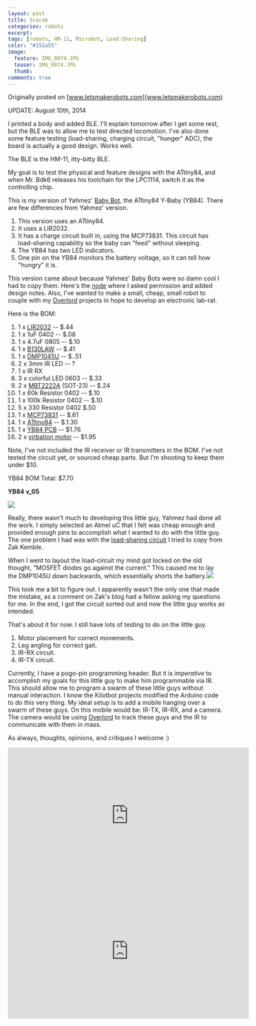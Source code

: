 ```yaml
---
layout: post
title: Scarab
categories: robots
excerpt:
tags: [robots, HM-11, Microbot, Load-Sharing]
color: "#152a55"
image:
  feature: IMG_0874.JPG
  teaser: IMG_0874.JPG
  thumb:
comments: true
---
```


Originally posted on [www.letsmakerobots.com](www.letsmakerobots.com)

UPDATE: August 10th, 2014

I printed a body and added BLE.  I'll explain tomorrow after I get some rest, but the BLE was to allow me to test directed locomotion.  I've also done some feature testing (load-sharing, charging circuit, "hunger" ADC), the board is actually a good design.  Works well.  

The BLE is the HM-11, itty-bitty BLE.

My goal is to test the physical and feature designs with the ATtiny84, and when Mr. Bdk6 releases his toolchain for the LPC1114, switch it as the controlling chip.

This is my version of Yahmez' [Baby Bot](http://letsmakerobots.com/node/39306), the ATtiny84 Y-Baby (YB84).  There are few differences from Yahmez' version.

1.  This version uses an ATtiny84.
2.  It uses a LIR2032.
3.  It has a charge circuit built in, using the MCP73831\.  This circuit has load-sharing capability so the baby can "feed" without sleeping.
4.  The YB84 has two LED indicators.
5.  One pin on the YB84 monitors the battery voltage, so it can tell how "hungry" it is.

This version came about because Yahmez' Baby Bots were so damn cool I had to copy them.  Here's the [node](http://letsmakerobots.com/node/39650) where I asked permission and added design notes.  Also, I've wanted to make a small, cheap, small robot to couple with my [Overlord](http://letsmakerobots.com/node/38883) projects in hope to develop an electronic lab-rat.

Here is the BOM:

1.  1 x [LIR2032](http://www.ebay.com/itm/10-pcs-lot-rechargeable-LIR2032-3-6V-Li-ion-coin-battery-button-battery-/331062082577?pt=US_Rechargeable_Batteries&hash=item4d14d67c11) -- $.44
2.  1 x 1uF 0402 -- $.08
3.  1 x 4.7uF 0805 -- $.10
4.  1 x [B130LAW](http://www.mouser.com/ProductDetail/Diodes-Incorporated/B130LAW-7-F/?qs=%2fha2pyFadujUWfJaost%2fO%2fm5EB%2flfSlr7qduYb4tkr4%3d) -- $.41
5.  1 x [DMP1045U](http://www.mouser.com/ProductDetail/Diodes-Incorporated/DMP1045U-7/?qs=sGAEpiMZZMshyDBzk1%2fWi1RgPhdS2EhaLQWFAsmm01A%3d) -- $..51
6.  2 x 3mm IR LED -- ?
7.  1 x IR RX
8.  3 x colorful LED 0603 -- $.33
9.  2 x [MBT2222A](http://www.ebay.com/itm/100pcs-MMBT2222A-MMBT2222-Sot-23-2N2222-SMD-NPN-Transistor-SSY-2310-KDQ6-/360798731492?pt=LH_DefaultDomain_2&hash=item540147bce4) (SOT-23) -- $.24
10.  1 x 60k Resistor 0402 -- $.10
11.  1 x 100k Resistor 0402 -- $.10
12.  5 x 330 Resistor 0402 $.50
13.  1 x [MCP73831](http://www.mouser.com/ProductDetail/Microchip-Technology/MCP73831T-2DCI-OT/?qs=sGAEpiMZZMtLck3p7ZBovbAQ8wdoIcbK) -- $.61
14.  1 x [ATtiny84](http://www.mouser.com/ProductDetail/Atmel/ATTINY84A-SSU/?qs=sGAEpiMZZMvqv2n3s2xjsUVXpvE2IBMzcgbJdwhGYzI%3d) -- $.1.30
15.  1 x [YB84 PCB](http://www.oshpark.com/shared_projectss/DCG21mrl) --  $1.76
16.  2 x [virbation motor](http://www.ebay.com/itm/181121246372?ssPageName=STRK:MEWNX:IT&_trksid=p3984.m1439.l2649) -- $1.95

Note, I've not included the IR receiver or IR transmitters in the BOM.  I've not tested the circuit yet, or sourced cheap parts.  But I'm shooting to keep them under $10.

YB84 BOM Total: $7.70

**YB84 v_05**

![](../../images/IMG_0404_0.jpg)

Really, there wasn't much to developing this little guy, Yahmez had done all the work.  I simply selected an Atmel uC that I felt was cheap enough and provided enough pins to accomplish what I wanted to do with the little guy.  The one problem I had was with the [load-sharing circuit](http://blog.zakkemble.co.uk/a-lithium-battery-charger-with-load-sharing/#comment-54494) I tried to copy from Zak Kemble.

When I went to layout the load-circuit my mind got locked on the old thought, "MOSFET diodes go against the current."  This caused me to lay the DMP1045U down backwards, which essentially shorts the battery.[![](../../images/Drop_Charger_Notes_1.png)](http://blog.zakkemble.co.uk/wp-content/uploads/2013/05/MCP73831_loadshare.png)

This took me a bit to figure out.  I apparently wasn't the only one that made the mistake, as a comment on Zak's blog had a fellow asking my questions for me.  In the end, I got the circuit sorted out and now the little guy works as intended.

That's about it for now.  I still have lots of testing to do on the little guy.  

1.  Motor placement for correct movements.
2.  Leg angling for correct gait.
3.  IR-RX circuit.
4.  IR-TX circuit.

Currently, I have a pogo-pin programming header.  But it is _imperative_ to accomplish my goals for this little guy to make him programmable via IR.  This should allow me to program a swarm of these little guys without manual interaction.  I know the Kilotbot projects modified the Arduino code to do this very thing.  My ideal setup is to add a mobile hanging over a swarm of these guys.  On this mobile would be: IR-TX, IR-RX, and a camera.   The camera would be using [Overlord](http://letsmakerobots.com/node/38883) to track these guys and the IR to communicate with them in mass.

As always, thoughts, opinions, and critiques I welcome :)

<div class="flex-video">
<iframe width="560" height="315" src="https://www.youtube.com/embed/etl3zJbOEW0" frameborder="0" allowfullscreen></iframe>
</div>

<div class="flex-video">
<iframe width="560" height="315" src="https://www.youtube.com/embed/9svlosASuNk" frameborder="0" allowfullscreen></iframe>
</div>
